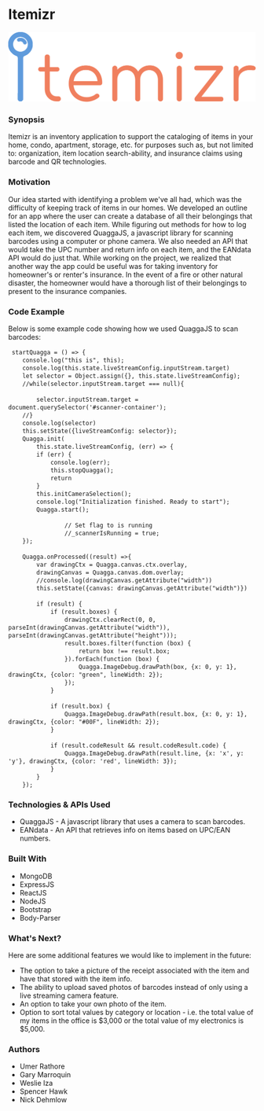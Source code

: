 # Itemizr


![Alt Text](client/src/images/logo.png)


### Synopsis

Itemizr is an inventory application to support the cataloging of items in your home, condo, apartment, storage, etc. for purposes such as, but not limited to: organization, item location search-ability, and insurance claims using barcode and QR technologies. 


### Motivation

Our idea started with identifying a problem we've all had, which was the difficulty of keeping track of items in our homes.  We developed an outline for an app where the user can create a database of all their belongings that listed the location of each item. While figuring out methods for how to log each item, we discovered QuaggaJS, a javascript library for scanning barcodes using a computer or phone camera.  We also needed an API that would take the UPC number and return info on each item, and the EANdata API would do just that.  While working on the project, we realized that another way the app could be useful was for taking inventory for homeowner's or renter's insurance.  In the event of a fire or other natural disaster, the homeowner would have a thorough list of their belongings to present to the insurance companies.

### Code Example

Below is some example code showing how we used QuaggaJS to scan barcodes:

	 startQuagga = () => {
		console.log("this is", this);
		console.log(this.state.liveStreamConfig.inputStream.target)
		let selector = Object.assign({}, this.state.liveStreamConfig);
		//while(selector.inputStream.target === null){

			selector.inputStream.target = document.querySelector('#scanner-container');
		//}
		console.log(selector)
		this.setState({liveStreamConfig: selector});
		Quagga.init(
			this.state.liveStreamConfig, (err) => {
			if (err) {
				console.log(err);
				this.stopQuagga();
				return
			}
			this.initCameraSelection();
			console.log("Initialization finished. Ready to start");
			Quagga.start();

					// Set flag to is running
					//_scannerIsRunning = true;
		});

		Quagga.onProcessed((result) =>{
			var drawingCtx = Quagga.canvas.ctx.overlay,
			drawingCanvas = Quagga.canvas.dom.overlay;
			//console.log(drawingCanvas.getAttribute("width"))
			this.setState({canvas: drawingCanvas.getAttribute("width")})

			if (result) {
				if (result.boxes) {
					drawingCtx.clearRect(0, 0, parseInt(drawingCanvas.getAttribute("width")), parseInt(drawingCanvas.getAttribute("height")));
					result.boxes.filter(function (box) {
						return box !== result.box;
					}).forEach(function (box) {
						Quagga.ImageDebug.drawPath(box, {x: 0, y: 1}, drawingCtx, {color: "green", lineWidth: 2});
					});
				}

				if (result.box) {
					Quagga.ImageDebug.drawPath(result.box, {x: 0, y: 1}, drawingCtx, {color: "#00F", lineWidth: 2});
				}

				if (result.codeResult && result.codeResult.code) {
					Quagga.ImageDebug.drawPath(result.line, {x: 'x', y: 'y'}, drawingCtx, {color: 'red', lineWidth: 3});
				}
			}
		});



### Technologies & APIs Used

* QuaggaJS - A javascript library that uses a camera to scan barcodes.
* EANdata - An API that retrieves info on items based on UPC/EAN numbers.


### Built With

* MongoDB
* ExpressJS
* ReactJS
* NodeJS
* Bootstrap
* Body-Parser


### What's Next?

Here are some additional features we would like to implement in the future: 
 * The option to take a picture of the receipt associated with the item and have that stored with the item info.
 * The ability to upload saved photos of barcodes instead of only using a live streaming camera feature.
 * An option to take your own photo of the item. 
 * Option to sort total values by category or location - i.e. the total value of my items in the office is $3,000 or the total value of my electronics is $5,000.
 


### Authors

* Umer Rathore
* Gary Marroquin
* Weslie Iza
* Spencer Hawk
* Nick Dehmlow 


